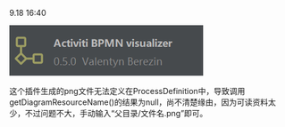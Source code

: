 

9.18   16:40

![img](assets/a.png)

这个插件生成的png文件无法定义在ProcessDefinition中，导致调用getDiagramResourceName()的结果为null，尚不清楚缘由，因为可读资料太少，不过问题不大，手动输入“父目录/文件名.png”即可。
